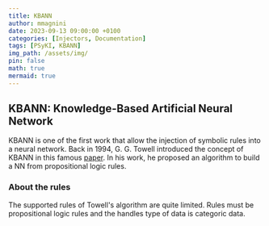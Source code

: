 ```yaml
---
title: KBANN
author: mmagnini
date: 2023-09-13 09:00:00 +0100
categories: [Injectors, Documentation]
tags: [PSyKI, KBANN]
img_path: /assets/img/
pin: false
math: true
mermaid: true
---
```


## KBANN: Knowledge-Based Artificial Neural Network

KBANN is one of the first work that allow the injection of symbolic rules into a neural network.
Back in 1994, G. G. Towell introduced the concept of KBANN in this famous [paper](https://www.sciencedirect.com/science/article/pii/0004370294901058).
In his work, he proposed an algorithm to build a NN from propositional logic rules.

### About the rules

The supported rules of Towell's algorithm are quite limited.
Rules must be propositional logic rules and the handles type of data is categoric data.
